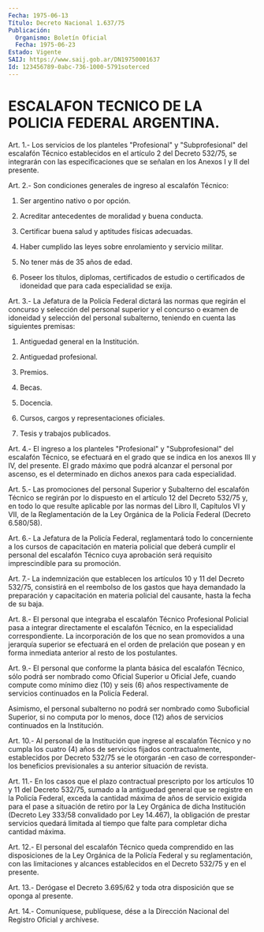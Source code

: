 ```yaml
---
Fecha: 1975-06-13
Título: Decreto Nacional 1.637/75
Publicación:
  Organismo: Boletín Oficial
  Fecha: 1975-06-23
Estado: Vigente
SAIJ: https://www.saij.gob.ar/DN19750001637
Id: 123456789-0abc-736-1000-5791soterced
---
```

# ESCALAFON TECNICO DE LA POLICIA FEDERAL ARGENTINA.

<a id="1"></a>
Art.  1.-  Los  servicios  de  los  planteles  "Profesional" y "Subprofesional" del escalafón Técnico establecidos en  el artículo 2  del  Decreto 532/75, se integrarán con las especificaciones  que se señalan en los Anexos I y II del presente.

<a id="2"></a>
Art.  2.-  Son  condiciones  generales de ingreso al escalafón Técnico:

1) Ser argentino nativo o por opción.

2)  Acreditar  antecedentes de moralidad  y  buena  conducta.

3) Certificar buena  salud  y  aptitudes  físicas  adecuadas.

4)  Haber cumplido las leyes sobre enrolamiento y servicio militar.

5) No tener más de 35 años de edad.

6)  Poseer   los  títulos,  diplomas,  certificados  de  estudio  o certificados  de  idoneidad  que  para  cada especialidad se exija.

<a id="3"></a>
Art.  3.- La Jefatura de la Policía Federal dictará las normas que regirán  el  concurso  y  selección  del personal superior y el concurso o examen de idoneidad y selección del personal subalterno,  teniendo  en  cuenta  las  siguientes  premisas:

1) Antiguedad general en la Institución.

2) Antiguedad profesional.

3) Premios.

4) Becas.

5) Docencia.

6) Cursos, cargos y representaciones oficiales.

7) Tesis y trabajos publicados.

<a id="4"></a>
Art. 4.- El ingreso a los planteles "Profesional" y "Subprofesional"  del  escalafón  Técnico, se efectuará en el grado que  se  indica  en los anexos III y IV,  del  presente.  El  grado máximo  que  podrá  alcanzar    el  personal  por  ascenso,  es  el determinado en dichos anexos para cada especialidad.

<a id="5"></a>
Art. 5.- Las promociones del personal Superior y Subalterno del escalafón  Técnico  se  regirán  por lo dispuesto en el artículo 12 del  Decreto 532/75 y, en todo lo que  resulte  aplicable  por  las normas  del  Libro  II, Capítulos VI y VII, de la Reglamentación de la  Ley  Orgánica  de  la    Policía  Federal  (Decreto  6.580/58).

<a id="6"></a>
Art.  6.- La Jefatura de la Policía Federal, reglamentará todo lo concerniente  a  los  cursos de capacitación en materia policial que  deberá  cumplir  el  personal    del  escalafón  Técnico  cuya aprobación  será  requisito  imprescindible    para  su  promoción.

<a id="7"></a>
Art. 7.- La indemnización que establecen los artículos 10 y 11 del Decreto  532/75,  consistirá  en el reembolso de los gastos que haya demandado la preparación y capacitación  en  materia  policial del causante, hasta la fecha de su baja.

<a id="8"></a>
Art.  8.-  El  personal  que  integraba  el  escalafón Técnico Profesional  Policial  pasa  a  integrar directamente el  escalafón Técnico, en la especialidad correspondiente.  La  incorporación  de los  que  no  sean promovidos a una jerarquía superior se efectuará en el orden de  prelación  que posean y en forma inmediata anterior al resto de los postulantes.

<a id="9"></a>
Art.  9.-  El  personal  que  conforme  la  planta  básica del escalafón Técnico, sólo podrá ser nombrado como Oficial Superior  u Oficial  Jefe, cuando compute como mínimo diez (10) y seis (6) años respectivamente  de  servicios  continuados  en la Policía Federal.

Asimismo,  el  personal  subalterno  no  podrá  ser  nombrado  como Suboficial Superior, si no computa por lo menos,  doce (12) años de servicios continuados en la Institución.

<a id="10"></a>
Art.  10.-  Al  personal  de  la  Institución  que  ingrese al escalafón  Técnico  y  no  cumpla  los cuatro (4) años de servicios fijados contractualmente, establecidos  por  Decreto  532/75  se le otorgarán -en caso de corresponder- los beneficios previsionales  a su anterior situación de revista.

<a id="11"></a>
Art. 11.- En los casos que el plazo contractual prescripto por los artículos  10  y  11 del Decreto 532/75, sumado a la antiguedad general que se registre  en  la Policía Federal, exceda la cantidad máxima de años de servicio exigida  para  el  pase  a  situación de retiro  por  la  Ley  Orgánica  de  dicha Institución (Decreto  Ley 333/58  convalidado  por  Ley  14.467), la  obligación  de  prestar servicios  quedará  limitada al tiempo  que  falte  para  completar dicha cantidad máxima.

<a id="12"></a>
Art.  12.- El personal del escalafón Técnico queda comprendido en las disposiciones  de la Ley Orgánica de la Policía Federal y su reglamentación, con las  limitaciones y alcances establecidos en el Decreto 532/75 y en el presente.

<a id="13"></a>
Art. 13.- Derógase el Decreto 3.695/62 y toda otra disposición que se oponga al presente.

<a id="14"></a>
Art. 14.- Comuníquese, publíquese, dése a la Dirección Nacional del Registro Oficial y archívese.